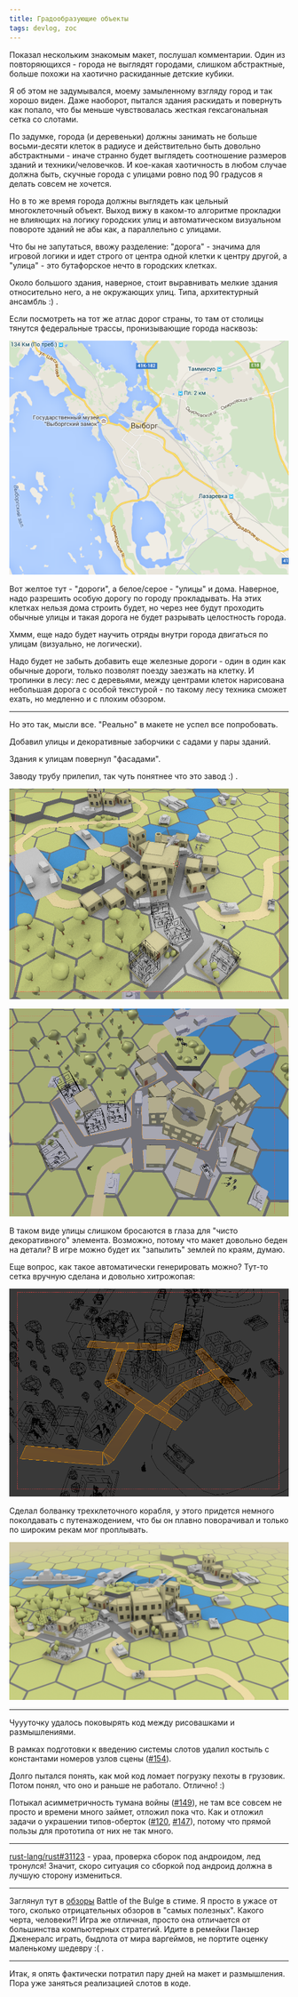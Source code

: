```yaml
---
title: Градообразующие объекты
tags: devlog, zoc
---
```


Показал нескольким знакомым макет, послушал комментарии. Один из
повторяющихся - города не выглядят городами, слишком абстрактные, больше
похожи на хаотично раскиданные детские кубики.

Я об этом не задумывался, моему замыленному взгляду город и так хорошо
виден. Даже наоборот, пытался здания раскидать и повернуть как попало,
что бы меньше чувствовалась жесткая гексагональная сетка со слотами.

По задумке, города (и деревеньки) должны занимать не больше
восьми-десяти клеток в радиусе и действительно быть довольно
абстрактными - иначе странно будет выглядеть соотношение размеров зданий
и техники/человечков. И кое-какая хаотичность в любом случае должна
быть, скучные города с улицами ровно под 90 градусов я делать совсем не
хочется.

Но в то же время города должны выглядеть как цельный многоклеточный
объект. Выход вижу в каком-то алгоритме прокладки не влияющих на логику
городских улиц и автоматическом визуальном повороте зданий не абы как, а
параллельно с улицами.

Что бы не запутаться, ввожу разделение: "дорога" - значима для игровой
логики и идет строго от центра одной клетки к центру другой, а "улица" -
это бутафорское нечто в городских клетках.

Около большого здания, наверное, стоит выравнивать мелкие здания
относительно него, а не окружающих улиц. Типа, архитектурный ансамбль :)
.

Если посмотреть на тот же атлас дорог страны, то там от столицы тянутся
федеральные трассы, пронизывающие города насквозь:

![карта Выборга с отмеченными главными дорогами](images/imgur/HWO1bjm.png)

Вот желтое тут - "дороги", а белое/серое - "улицы" и дома. Наверное,
надо разрешить особую дорогу по городу прокладывать. На этих клетках
нельзя дома строить будет, но через нее будут проходить обычные улицы и
такая дорога не будет разрывать целостность города.

Хммм, еще надо будет научить отряды внутри города двигаться по улицам
(визуально, не логически).

Надо будет не забыть добавить еще железные дороги - один в один как
обычные дороги, только позволят поезду заезжать на клетку. И тропинки в
лесу: лес с деревьями, между центрами клеток нарисована небольшая дорога
с особой текстурой - по такому лесу техника сможет ехать, но медленно и
с плохим обзором.

------------------------------------------------------------------------

Но это так, мысли все. "Реально" в макете не успел все попробовать.

Добавил улицы и декоративные заборчики с садами у пары зданий.

Здания к улицам повернул "фасадами".

Заводу трубу прилепил, так чуть понятнее что это завод :) .

![Макет улиц](images/imgur/P5oHw26.png)

![Макет улиц с другого ракурса](images/imgur/xFzaR9W.png)

В таком виде улицы слишком бросаются в глаза для "чисто декоративного"
элемента. Возможно, потому что макет довольно беден на детали? В игре
можно будет их "запылить" землей по краям, думаю.

Еще вопрос, как такое автоматически генерировать можно? Тут-то сетка
вручную сделана и довольно хитрожопая:

![Сетка макета городских улиц](images/imgur/JVx8z0v.png)

Сделал болванку трехклеточного корабля, у этого придется немного
поколдавать с путенажодением, что бы он плавно поворачивал и только по
широким рекам мог проплывать.

![Рендер макета с вышеописанными изменениями](images/imgur/UOhnj0R.png)

------------------------------------------------------------------------

Чуууточку удалось поковырять код между рисовашками и размышлениями.

В рамках подготовки к введению системы слотов удалил костыль с
константами номеров узлов сцены
([\#154](https://github.com/ozkriff/zoc/issues/154)).

Долго пытался понять, как мой код ломает погрузку пехоты в грузовик.
Потом понял, что оно и раньше не работало. Отлично! :)

Потыкал асимметричность тумана войны
([\#149](https://github.com/ozkriff/zoc/issues/149)), не там все совсем
не просто и времени много займет, отложил пока что. Как и отложил задачи
о украшении типов-оберток
([\#120](https://github.com/ozkriff/zoc/issues/120),
[\#147](https://github.com/ozkriff/zoc/issues/147)), потому что прямой
пользы для прототипа от них не так много.

------------------------------------------------------------------------

[rust-lang/rust\#31123](https://github.com/rust-lang/rust/pull/31123) -
ураа, проверка сборок под андроидом, лед тронулся! Значит, скоро
ситуация со сборкой под андроид должна в лучшую сторону измениться.

------------------------------------------------------------------------

Заглянул тут в [обзоры](http://store.steampowered.com/app/365560) Battle
of the Bulge в стиме. Я просто в ужасе от того, сколько отрицательных
обзоров в "самых полезных". Какого черта, человеки?! Игра же отличная,
просто она отличается от большинства компьютерных стратегий. Идите в
ремейки Панзер Дженералс играть, быдлота от мира варгеймов, не портите
оценку маленькому шедевру :( .

------------------------------------------------------------------------

Итак, я опять фактически потратил пару дней на макет и размышления. Пора
уже заняться реализацией слотов в коде.

